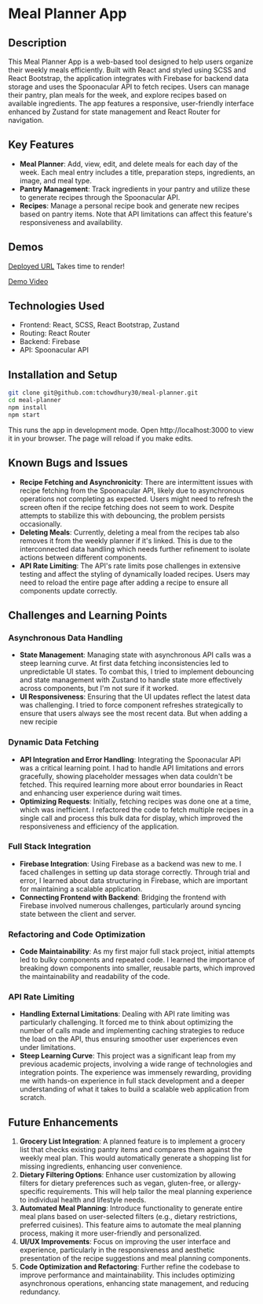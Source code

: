 # Meal Planner App

## Description
This Meal Planner App is a web-based tool designed to help users organize their weekly meals efficiently. Built with React and styled using SCSS and React Bootstrap, the application integrates with Firebase for backend data storage and uses the Spoonacular API to fetch recipes. Users can manage their pantry, plan meals for the week, and explore recipes based on available ingredients. The app features a responsive, user-friendly interface enhanced by Zustand for state management and React Router for navigation.

## Key Features
- **Meal Planner**: Add, view, edit, and delete meals for each day of the week. Each meal entry includes a title, preparation steps, ingredients, an image, and meal type.
- **Pantry Management**: Track ingredients in your pantry and utilize these to generate recipes through the Spoonacular API.
- **Recipes**: Manage a personal recipe book and generate new recipes based on pantry items. Note that API limitations can affect this feature's responsiveness and availability.

## Demos
[Deployed URL](https://meal-planner-hddy.onrender.com)
Takes time to render!

[Demo Video](https://drive.google.com/file/d/1fbou9jAIB3d2S5-_l-397Mih3V5pLtl5/view?usp=sharing)


## Technologies Used
- Frontend: React, SCSS, React Bootstrap, Zustand
- Routing: React Router
- Backend: Firebase
- API: Spoonacular API

## Installation and Setup
   ```bash
   git clone git@github.com:tchowdhury30/meal-planner.git
   cd meal-planner
   npm install
   npm start
   ```
   This runs the app in development mode. Open http://localhost:3000 to view it in your browser. The page will reload if you make edits.

## Known Bugs and Issues

- **Recipe Fetching and Asynchronicity**: There are intermittent issues with recipe fetching from the Spoonacular API, likely due to asynchronous operations not completing as expected. Users might need to refresh the screen often if the recipe fetching does not seem to work. Despite attempts to stabilize this with debouncing, the problem persists occasionally.
- **Deleting Meals**: Currently, deleting a meal from the recipes tab also removes it from the weekly planner if it's linked. This is due to the interconnected data handling which needs further refinement to isolate actions between different components.
- **API Rate Limiting**: The API's rate limits pose challenges in extensive testing and affect the styling of dynamically loaded recipes. Users may need to reload the entire page after adding a recipe to ensure all components update correctly.

## Challenges and Learning Points

### Asynchronous Data Handling
- **State Management**: Managing state with asynchronous API calls was a steep learning curve. At first data fetching inconsistencies led to unpredictable UI states. To combat this, I tried to implement debouncing and state management with Zustand to handle state more effectively across components, but I'm not sure if it worked.
- **UI Responsiveness**: Ensuring that the UI updates reflect the latest data was challenging. I tried to force component refreshes strategically to ensure that users always see the most recent data. But when adding a new recipie

### Dynamic Data Fetching
- **API Integration and Error Handling**: Integrating the Spoonacular API was a critical learning point. I had to handle API limitations and errors gracefully, showing placeholder messages when data couldn't be fetched. This required learning more about error boundaries in React and enhancing user experience during wait times.
- **Optimizing Requests**: Initially, fetching recipes was done one at a time, which was inefficient. I refactored the code to fetch multiple recipes in a single call and process this bulk data for display, which improved the responsiveness and efficiency of the application.

### Full Stack Integration
- **Firebase Integration**: Using Firebase as a backend was new to me. I faced challenges in setting up data storage correctly. Through trial and error, I learned about data structuring in Firebase, which are important for maintaining a scalable application.
- **Connecting Frontend with Backend**: Bridging the frontend with Firebase involved numerous challenges, particularly around syncing state between the client and server. 

### Refactoring and Code Optimization
- **Code Maintainability**: As my first major full stack project, initial attempts led to bulky components and repeated code. I learned the importance of breaking down components into smaller, reusable parts, which improved the maintainability and readability of the code.

### API Rate Limiting
- **Handling External Limitations**: Dealing with API rate limiting was particularly challenging. It forced me to think about optimizing the number of calls made and implementing caching strategies to reduce the load on the API, thus ensuring smoother user experiences even under limitations.
- **Steep Learning Curve**: This project was a significant leap from my previous academic projects, involving a wide range of technologies and integration points. The experience was immensely rewarding, providing me with hands-on experience in full stack development and a deeper understanding of what it takes to build a scalable web application from scratch.

## Future Enhancements

1. **Grocery List Integration**: A planned feature is to implement a grocery list that checks existing pantry items and compares them against the weekly meal plan. This would automatically generate a shopping list for missing ingredients, enhancing user convenience.
2. **Dietary Filtering Options**: Enhance user customization by allowing filters for dietary preferences such as vegan, gluten-free, or allergy-specific requirements. This will help tailor the meal planning experience to individual health and lifestyle needs.
3. **Automated Meal Planning**: Introduce functionality to generate entire meal plans based on user-selected filters (e.g., dietary restrictions, preferred cuisines). This feature aims to automate the meal planning process, making it more user-friendly and personalized.
4. **UI/UX Improvements**: Focus on improving the user interface and experience, particularly in the responsiveness and aesthetic presentation of the recipe suggestions and meal planning components.
5. **Code Optimization and Refactoring**: Further refine the codebase to improve performance and maintainability. This includes optimizing asynchronous operations, enhancing state management, and reducing redundancy.
